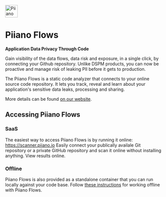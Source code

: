 <p>
  <a href="https://piiano.com/pii-code-scanner/">
    <picture>
      <source media="(prefers-color-scheme: dark)" srcset="https://piiano.com/docs/img/logo-developers-dark.svg">
      <source media="(prefers-color-scheme: light)" srcset="https://piiano.com/wp-content/uploads/piiano-logo-developers.png">
      <img alt="Piiano Vault" src="https://piiano.com/wp-content/uploads/piiano-logo-developers.png" height="40" />
    </picture>
  </a>
</p>

# Piiano Flows

**Application Data Privacy Through Code**

Gain visibility of the data flows, data risk and exposure, in a single click, by connecting your Github repository.
Unlike DSPM products, you can now be proactive and manage risk of leaking PII before it gets to production.

The Piiano Flows is a static code analyzer that connects to your online source code repository. It lets you track, reveal and learn about your application's sensitive data leaks, processing and sharing.

More details can be found [on our website](https://piiano.com/pii-code-scanner/).

## Accessing Piiano Flows

### SaaS

The easiest way to access Piiano Flows is by running it online: https://scanner.piiano.io
Easily connect your publically availale Git repository or a private GitHub repository and scan it online without installing anything. View results online.

### Offline

Piiano Flows is also provided as a standalone container that you can run locally against your code base.
Follow [these instructions](./offline-flows) for working offline with Piiano Flows.
